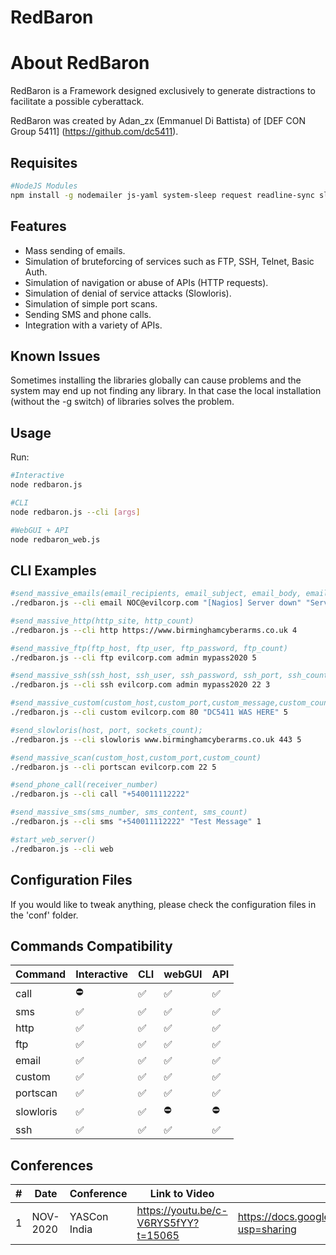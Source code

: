 RedBaron
======

# About RedBaron

RedBaron is a Framework designed exclusively to generate distractions to facilitate a possible cyberattack.

RedBaron was created by Adan_zx (Emmanuel Di Battista) of [DEF CON Group 5411] (https://github.com/dc5411).


## Requisites

```bash
#NodeJS Modules
npm install -g nodemailer js-yaml system-sleep request readline-sync sloww basic-ftp nodemiral shelljs netcat portscanner express body-parser twilio
```

## Features
- Mass sending of emails.
- Simulation of bruteforcing of services such as FTP, SSH, Telnet, Basic Auth.
- Simulation of navigation or abuse of APIs (HTTP requests).
- Simulation of denial of service attacks (Slowloris).
- Simulation of simple port scans.
- Sending SMS and phone calls.
- Integration with a variety of APIs.


## Known Issues

Sometimes installing the libraries globally can cause problems and the system may end up not finding any library. In that case the local installation (without the -g switch) of libraries solves the problem.


## Usage

Run:

```bash
#Interactive
node redbaron.js

#CLI 
node redbaron.js --cli [args]

#WebGUI + API
node redbaron_web.js
```


## CLI Examples

```bash
#send_massive_emails(email_recipients, email_subject, email_body, email_count);
./redbaron.js --cli email NOC@evilcorp.com "[Nagios] Server down" "Server APP-DB is down!" 1

#send_massive_http(http_site, http_count)
./redbaron.js --cli http https://www.birminghamcyberarms.co.uk 4

#send_massive_ftp(ftp_host, ftp_user, ftp_password, ftp_count)
./redbaron.js --cli ftp evilcorp.com admin mypass2020 5

#send_massive_ssh(ssh_host, ssh_user, ssh_password, ssh_port, ssh_count)
./redbaron.js --cli ssh evilcorp.com admin mypass2020 22 3

#send_massive_custom(custom_host,custom_port,custom_message,custom_count)
./redbaron.js --cli custom evilcorp.com 80 "DC5411 WAS HERE" 5

#send_slowloris(host, port, sockets_count);
./redbaron.js --cli slowloris www.birminghamcyberarms.co.uk 443 5

#send_massive_scan(custom_host,custom_port,custom_count)
./redbaron.js --cli portscan evilcorp.com 22 5

#send_phone_call(receiver_number)
./redbaron.js --cli call "+540011112222"

#send_massive_sms(sms_number, sms_content, sms_count)
./redbaron.js --cli sms "+540011112222" "Test Message" 1

#start_web_server()
./redbaron.js --cli web
```

## Configuration Files

If you would like to tweak anything, please check the configuration files in the 'conf' folder.

## Commands Compatibility

|Command| Interactive | CLI | webGUI | API |
|---|---|---|---|---|
| call | ⛔ | ✅ | ✅ | ✅ |
| sms | ✅ | ✅ | ✅ | ✅ |
| http | ✅ | ✅ | ✅ | ✅ |
| ftp | ✅ | ✅ | ✅ | ✅ |
| email | ✅ | ✅ | ✅ | ✅ |
| custom | ✅ | ✅ | ✅ | ✅ |
| portscan | ✅ | ✅ | ✅ | ✅ |
| slowloris | ✅ | ✅ | ⛔ | ⛔ |
| ssh | ✅ | ✅ | ✅ | ✅ |

## Conferences

|#| Date | Conference | Link to Video | Link to Slides |
|---|---|---|---|---|
|1| NOV-2020 | YASCon India | https://youtu.be/c-V6RYS5fYY?t=15065 | https://docs.google.com/presentation/d/1EX28RmDhzAdWpxXdrfFhb2td_vRTC9smu7jxFFC0_44/edit?usp=sharing |